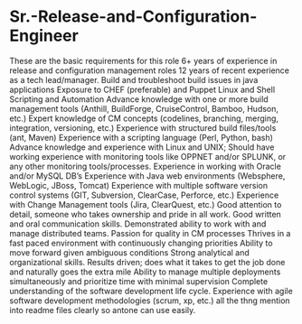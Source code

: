 # Sr.-Release-and-Configuration-Engineer
These are the basic requirements for this role 6+ years of experience in release and configuration management roles 1­2 years of recent experience as a tech lead/manager. Build and troubleshoot build issues in java applications Exposure to CHEF (preferable) and Puppet Linux and Shell Scripting and Automation Advance knowledge with one or more build management tools (Anthill, BuildForge, CruiseControl, Bamboo, Hudson, etc.) Expert knowledge of CM concepts (codelines, branching, merging, integration, versioning, etc.) Experience with structured build files/tools (ant, Maven) Experience with a scripting language (Perl, Python, bash) Advance knowledge and experience with Linux and UNIX; Should have working experience with monitoring tools like OPPNET and/or SPLUNK, or any other monitoring tools/processes. Experience in working with Oracle and/or MySQL DB’s Experience with Java web environments (Websphere, WebLogic, JBoss, Tomcat) Experience with multiple software version control systems (GIT, Subversion, ClearCase, Perforce, etc.) Experience with Change Management tools (Jira, ClearQuest, etc.) Good attention to detail, someone who takes ownership and pride in all work. Good written and oral communication skills. Demonstrated ability to work with and manage distributed teams. Passion for quality in CM processes Thrives in a fast paced environment with continuously changing priorities Ability to move forward given ambiguous conditions Strong analytical and organizational skills. Results driven; does what it takes to get the job done and naturally goes the extra mile Ability to manage multiple deployments simultaneously and prioritize time with minimal supervision Complete understanding of the software development life­ cycle. Experience with agile software development methodologies (scrum, xp, etc.) 
all the thng mention into readme files clearly so antone can use easily.
